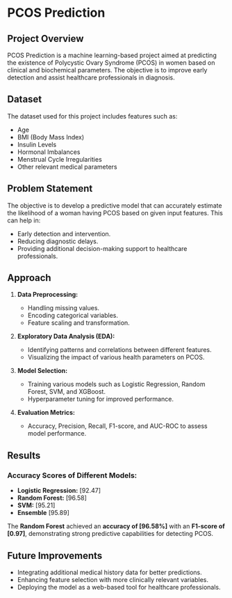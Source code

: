 # PCOS Prediction

## Project Overview
PCOS Prediction is a machine learning-based project aimed at predicting the existence of Polycystic Ovary Syndrome (PCOS) in women based on clinical and biochemical parameters. The objective is to improve early detection and assist healthcare professionals in diagnosis.

## Dataset
The dataset used for this project includes features such as:
- Age
- BMI (Body Mass Index)
- Insulin Levels
- Hormonal Imbalances
- Menstrual Cycle Irregularities
- Other relevant medical parameters

## Problem Statement
The objective is to develop a predictive model that can accurately estimate the likelihood of a woman having PCOS based on given input features. This can help in:
- Early detection and intervention.
- Reducing diagnostic delays.
- Providing additional decision-making support to healthcare professionals.

## Approach
1. **Data Preprocessing:**
   - Handling missing values.
   - Encoding categorical variables.
   - Feature scaling and transformation.

2. **Exploratory Data Analysis (EDA):**
   - Identifying patterns and correlations between different features.
   - Visualizing the impact of various health parameters on PCOS.

3. **Model Selection:**
   - Training various models such as Logistic Regression, Random Forest, SVM, and XGBoost.
   - Hyperparameter tuning for improved performance.

4. **Evaluation Metrics:**
   - Accuracy, Precision, Recall, F1-score, and AUC-ROC to assess model performance.

## Results
### Accuracy Scores of Different Models:
- **Logistic Regression:** [92.47]
- **Random Forest:** [96.58]
- **SVM:** [95.21]
- **Ensemble** [95.89]

The **Random Forest** achieved an **accuracy of [96.58%]** with an **F1-score of [0.97]**, demonstrating strong predictive capabilities for detecting PCOS.

## Future Improvements
- Integrating additional medical history data for better predictions.
- Enhancing feature selection with more clinically relevant variables.
- Deploying the model as a web-based tool for healthcare professionals.
